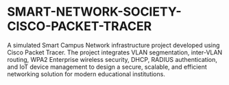 # SMART-NETWORK-SOCIETY-CISCO-PACKET-TRACER
A simulated Smart Campus Network infrastructure project developed using Cisco Packet Tracer. The project integrates VLAN segmentation, inter-VLAN routing, WPA2 Enterprise wireless security, DHCP, RADIUS authentication, and IoT device management to design a secure, scalable, and efficient networking solution for modern educational institutions.
